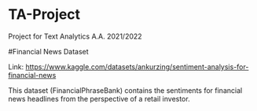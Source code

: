 # TA-Project

Project for Text Analytics A.A. 2021/2022

#Financial News Dataset

Link: https://www.kaggle.com/datasets/ankurzing/sentiment-analysis-for-financial-news

This dataset (FinancialPhraseBank) contains the sentiments for financial news headlines from the perspective of a retail investor.
